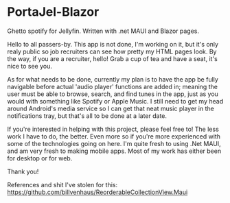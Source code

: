 # PortaJel-Blazor
Ghetto spotify for Jellyfin. Written with .net MAUI and Blazor pages. 

Hello to all passers-by. This app is not done, I'm working on it, but it's only realy public so job recruiters can see how pretty my HTML pages look. By the way, if you are a recruiter, hello! Grab a cup of tea and have a seat, it's nice to see you. 

As for what needs to be done, currently my plan is to have the app be fully navigable before actual 'audio player' functions are added in; meaning the user must be able to browse, search, and find tunes in the app, just as you would with something like Spotify or Apple Music. I still need to get my head around Android's media service so I can get that neat music player in the notifications tray, but that's all to be done at a later date. 

If you're interested in helping with this project, please feel free to! The less work I have to do, the better. Even more so if you're more experienced with some of the technologies going on here. I'm quite fresh to using .Net MAUI, and am very fresh to making mobile apps. Most of my work has either been for desktop or for web.

Thank you! 

References and shit I've stolen for this: 
https://github.com/billvenhaus/ReorderableCollectionView.Maui